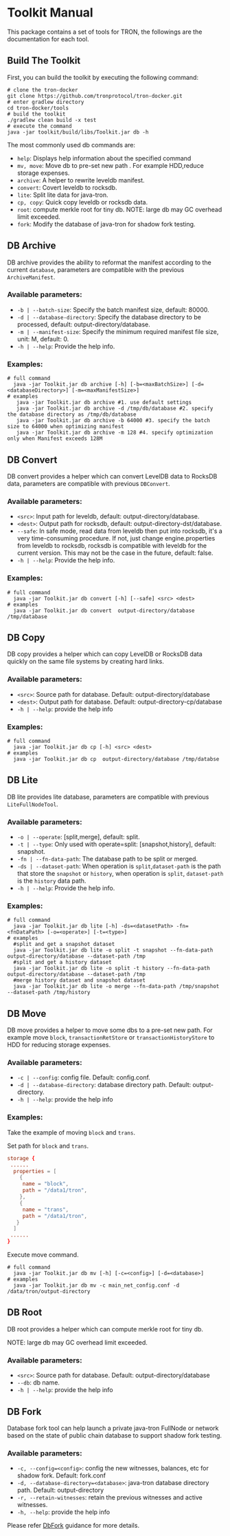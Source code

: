 # Toolkit Manual

This package contains a set of tools for TRON, the followings are the documentation for each tool.

## Build The Toolkit

First, you can build the toolkit by executing the following command:
```shell script
# clone the tron-docker
git clone https://github.com/tronprotocol/tron-docker.git
# enter gradlew directory
cd tron-docker/tools
# build the toolkit
./gradlew clean build -x test
# execute the command
java -jar toolkit/build/libs/Toolkit.jar db -h
```
The most commonly used db commands are:
- `help`: Displays help information about the specified command
- `mv, move`: Move db to pre-set new path . For example HDD,reduce storage
expenses.
- `archive`: A helper to rewrite leveldb manifest.
- `convert`: Covert leveldb to rocksdb.
- `lite`: Split lite data for java-tron.
- `cp, copy`: Quick copy leveldb or rocksdb data.
- `root`: compute merkle root for tiny db. NOTE: large db may GC overhead
limit exceeded.
- `fork`: Modify the database of java-tron for shadow fork testing.

## DB Archive

DB archive provides the ability to reformat the manifest according to the current `database`, parameters are compatible with the previous `ArchiveManifest`.

### Available parameters:

- `-b | --batch-size`: Specify the batch manifest size, default: 80000.
- `-d | --database-directory`: Specify the database directory to be processed, default: output-directory/database.
- `-m | --manifest-size`: Specify the minimum required manifest file size, unit: M, default: 0.
- `-h | --help`: Provide the help info.

### Examples:

```shell script
# full command
  java -jar Toolkit.jar db archive [-h] [-b=<maxBatchSize>] [-d=<databaseDirectory>] [-m=<maxManifestSize>]
# examples
   java -jar Toolkit.jar db archive #1. use default settings
   java -jar Toolkit.jar db archive -d /tmp/db/database #2. specify the database directory as /tmp/db/database
   java -jar Toolkit.jar db archive -b 64000 #3. specify the batch size to 64000 when optimizing manifest
   java -jar Toolkit.jar db archive -m 128 #4. specify optimization only when Manifest exceeds 128M
```


## DB Convert

DB convert provides a helper which can convert LevelDB data to RocksDB data, parameters are compatible with previous `DBConvert`.

### Available parameters:

- `<src>`: Input path for leveldb, default: output-directory/database.
- `<dest>`: Output path for rocksdb, default: output-directory-dst/database.
- `--safe`: In safe mode, read data from leveldb then put into rocksdb, it's a very time-consuming procedure. If not, just change engine.properties from leveldb to rocksdb, rocksdb
  is compatible with leveldb for the current version. This may not be the case in the future, default: false.
- `-h | --help`: Provide the help info.

### Examples:

```shell script
# full command
  java -jar Toolkit.jar db convert [-h] [--safe] <src> <dest>
# examples
  java -jar Toolkit.jar db convert  output-directory/database /tmp/database
```

## DB Copy

DB copy provides a helper which can copy LevelDB or RocksDB data quickly on the same file systems by creating hard links.

### Available parameters:

- `<src>`: Source path for database. Default: output-directory/database
- `<dest>`: Output path for database. Default: output-directory-cp/database
- `-h | --help`: provide the help info

### Examples:

```shell script
# full command
  java -jar Toolkit.jar db cp [-h] <src> <dest>
# examples
  java -jar Toolkit.jar db cp  output-directory/database /tmp/databse
```

## DB Lite

DB lite provides lite database, parameters are compatible with previous `LiteFullNodeTool`.

### Available parameters:

- `-o | --operate`: [split,merge], default: split.
- `-t | --type`: Only used with operate=split: [snapshot,history], default: snapshot.
- `-fn | --fn-data-path`: The database path to be split or merged.
- `-ds | --dataset-path`: When operation is `split`,`dataset-path` is the path that store the `snapshot` or `history`, when
  operation is `split`, `dataset-path` is the `history` data path.
- `-h | --help`: Provide the help info.

### Examples:

```shell script
# full command
  java -jar Toolkit.jar db lite [-h] -ds=<datasetPath> -fn=<fnDataPath> [-o=<operate>] [-t=<type>]
# examples
  #split and get a snapshot dataset
  java -jar Toolkit.jar db lite -o split -t snapshot --fn-data-path output-directory/database --dataset-path /tmp
  #split and get a history dataset
  java -jar Toolkit.jar db lite -o split -t history --fn-data-path output-directory/database --dataset-path /tmp
  #merge history dataset and snapshot dataset
  java -jar Toolkit.jar db lite -o merge --fn-data-path /tmp/snapshot --dataset-path /tmp/history
```

## DB Move

DB move provides a helper to move some dbs to a pre-set new path. For example move `block`, `transactionRetStore` or `transactionHistoryStore` to HDD for reducing storage expenses.

### Available parameters:

- `-c | --config`: config file. Default: config.conf.
- `-d | --database-directory`: database directory path. Default: output-directory.
- `-h | --help`: provide the help info

### Examples:

Take the example of moving `block` and `trans`.


Set path for `block` and `trans`.

```conf
storage {
 ......
  properties = [
    {
     name = "block",
     path = "/data1/tron",
    },
    {
     name = "trans",
     path = "/data1/tron",
   }
  ]
 ......
}
```
Execute move command.
```shell script
# full command
  java -jar Toolkit.jar db mv [-h] [-c=<config>] [-d=<database>]
# examples
  java -jar Toolkit.jar db mv -c main_net_config.conf -d /data/tron/output-directory
```

## DB Root

DB root provides a helper which can compute merkle root for tiny db.

NOTE: large db may GC overhead limit exceeded.

### Available parameters:

- `<src>`: Source path for database. Default: output-directory/database
- `--db`: db name.
- `-h | --help`: provide the help info


## DB Fork
Database fork tool can help launch a private java-tron FullNode or network based on the state of public chain database to support shadow fork testing.

### Available parameters:
- `-c, --config=<config>`: config the new witnesses, balances, etc for shadow
fork. Default: fork.conf
- `-d, --database-directory=<database>`:
java-tron database directory path. Default:
output-directory
- `-r, --retain-witnesses`: retain the previous witnesses and active witnesses.
- `-h, --help`: provide the help info

Please refer [DbFork](DbFork.md) guidance for more details.
